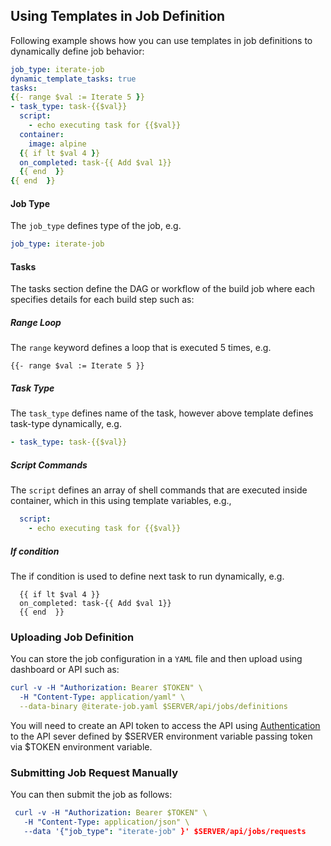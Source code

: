 ## Using Templates in Job Definition

Following example shows how you can use templates in job definitions to dynamically define job behavior:
```yaml
job_type: iterate-job
dynamic_template_tasks: true
tasks:
{{- range $val := Iterate 5 }}
- task_type: task-{{$val}}
  script:
    - echo executing task for {{$val}}
  container:
    image: alpine
  {{ if lt $val 4 }}
  on_completed: task-{{ Add $val 1}}
  {{ end  }}
{{ end  }}
```

#### Job Type

The `job_type` defines type of the job, e.g.

```yaml
job_type: iterate-job
```

#### Tasks

The tasks section define the DAG or workflow of the build job where each specifies details for each build step such as:

##### Range Loop
The `range` keyword defines a loop that is executed 5 times, e.g.
```
{{- range $val := Iterate 5 }}
```

##### Task Type

The `task_type` defines name of the task, however above template defines task-type dynamically, e.g.

```yaml
- task_type: task-{{$val}}
```

##### Script Commands

The `script` defines an array of shell commands that are executed inside container, which in this using template variables, e.g.,

```yaml
  script:
    - echo executing task for {{$val}}
```

##### If condition
The if condition is used to define next task to run dynamically, e.g.
```
  {{ if lt $val 4 }}
  on_completed: task-{{ Add $val 1}}
  {{ end  }}
```

### Uploading Job Definition

You can store the job configuration in a `YAML` file and then upload using dashboard or API such as:

```yaml
curl -v -H "Authorization: Bearer $TOKEN" \
  -H "Content-Type: application/yaml" \
  --data-binary @iterate-job.yaml $SERVER/api/jobs/definitions
```

You will need to create an API token to access the API using [Authentication](apidocs.md#Authentication) to the API
sever defined by $SERVER environment variable passing token via $TOKEN environment variable.

### Submitting Job Request Manually

You can then submit the job as follows:

```yaml
 curl -v -H "Authorization: Bearer $TOKEN" \
   -H "Content-Type: application/json" \
   --data '{"job_type": "iterate-job" }' $SERVER/api/jobs/requests
```

